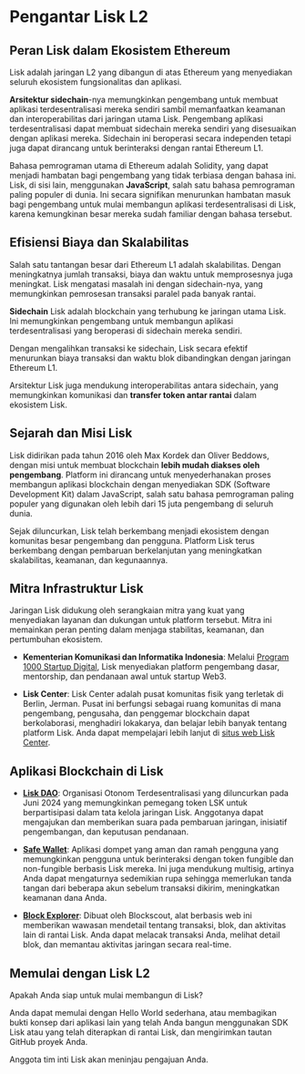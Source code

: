 # Pengantar Lisk L2

## Peran Lisk dalam Ekosistem Ethereum

Lisk adalah jaringan L2 yang dibangun di atas Ethereum yang menyediakan seluruh ekosistem fungsionalitas dan aplikasi.

**Arsitektur sidechain**-nya memungkinkan pengembang untuk membuat aplikasi terdesentralisasi mereka sendiri sambil memanfaatkan keamanan dan interoperabilitas dari jaringan utama Lisk. Pengembang aplikasi terdesentralisasi dapat membuat sidechain mereka sendiri yang disesuaikan dengan aplikasi mereka. Sidechain ini beroperasi secara independen tetapi juga dapat dirancang untuk berinteraksi dengan rantai Ethereum L1.

Bahasa pemrograman utama di Ethereum adalah Solidity, yang dapat menjadi hambatan bagi pengembang yang tidak terbiasa dengan bahasa ini. Lisk, di sisi lain, menggunakan **JavaScript**, salah satu bahasa pemrograman paling populer di dunia. Ini secara signifikan menurunkan hambatan masuk bagi pengembang untuk mulai membangun aplikasi terdesentralisasi di Lisk, karena kemungkinan besar mereka sudah familiar dengan bahasa tersebut.

## Efisiensi Biaya dan Skalabilitas

Salah satu tantangan besar dari Ethereum L1 adalah skalabilitas. Dengan meningkatnya jumlah transaksi, biaya dan waktu untuk memprosesnya juga meningkat. Lisk mengatasi masalah ini dengan sidechain-nya, yang memungkinkan pemrosesan transaksi paralel pada banyak rantai.

**Sidechain** Lisk adalah blockchain yang terhubung ke jaringan utama Lisk. Ini memungkinkan pengembang untuk membangun aplikasi terdesentralisasi yang beroperasi di sidechain mereka sendiri.

Dengan mengalihkan transaksi ke sidechain, Lisk secara efektif menurunkan biaya transaksi dan waktu blok dibandingkan dengan jaringan Ethereum L1.

Arsitektur Lisk juga mendukung interoperabilitas antara sidechain, yang memungkinkan komunikasi dan **transfer token antar rantai** dalam ekosistem Lisk.

## Sejarah dan Misi Lisk

Lisk didirikan pada tahun 2016 oleh Max Kordek dan Oliver Beddows, dengan misi untuk membuat blockchain **lebih mudah diakses oleh pengembang**. Platform ini dirancang untuk menyederhanakan proses membangun aplikasi blockchain dengan menyediakan SDK (Software Development Kit) dalam JavaScript, salah satu bahasa pemrograman paling populer yang digunakan oleh lebih dari 15 juta pengembang di seluruh dunia.

Sejak diluncurkan, Lisk telah berkembang menjadi ekosistem dengan komunitas besar pengembang dan pengguna. Platform Lisk terus berkembang dengan pembaruan berkelanjutan yang meningkatkan skalabilitas, keamanan, dan kegunaannya.

## Mitra Infrastruktur Lisk

Jaringan Lisk didukung oleh serangkaian mitra yang kuat yang menyediakan layanan dan dukungan untuk platform tersebut. Mitra ini memainkan peran penting dalam menjaga stabilitas, keamanan, dan pertumbuhan ekosistem.

- **Kementerian Komunikasi dan Informatika Indonesia**: Melalui [Program 1000 Startup Digital](https://1000startupdigital.id/), Lisk menyediakan platform pengembang dasar, mentorship, dan pendanaan awal untuk startup Web3.

- **Lisk Center**: Lisk Center adalah pusat komunitas fisik yang terletak di Berlin, Jerman. Pusat ini berfungsi sebagai ruang komunitas di mana pengembang, pengusaha, dan penggemar blockchain dapat berkolaborasi, menghadiri lokakarya, dan belajar lebih banyak tentang platform Lisk. Anda dapat mempelajari lebih lanjut di [situs web Lisk Center](https://lisk.com/center).

## Aplikasi Blockchain di Lisk

- **[Lisk DAO](https://www.tally.xyz/gov/lisk)**: Organisasi Otonom Terdesentralisasi yang diluncurkan pada Juni 2024 yang memungkinkan pemegang token LSK untuk berpartisipasi dalam tata kelola jaringan Lisk. Anggotanya dapat mengajukan dan memberikan suara pada pembaruan jaringan, inisiatif pengembangan, dan keputusan pendanaan.

- **[Safe Wallet](https://safe.optimism.io/welcome?chain=lisk)**: Aplikasi dompet yang aman dan ramah pengguna yang memungkinkan pengguna untuk berinteraksi dengan token fungible dan non-fungible berbasis Lisk mereka. Ini juga mendukung multisig, artinya Anda dapat mengaturnya sedemikian rupa sehingga memerlukan tanda tangan dari beberapa akun sebelum transaksi dikirim, meningkatkan keamanan dana Anda.

- **[Block Explorer](https://blockscout.lisk.com/)**: Dibuat oleh Blockscout, alat berbasis web ini memberikan wawasan mendetail tentang transaksi, blok, dan aktivitas lain di rantai Lisk. Anda dapat melacak transaksi Anda, melihat detail blok, dan memantau aktivitas jaringan secara real-time.

## Memulai dengan Lisk L2

Apakah Anda siap untuk mulai membangun di Lisk?

Anda dapat memulai dengan Hello World sederhana, atau membagikan bukti konsep dari aplikasi lain yang telah Anda bangun menggunakan SDK Lisk atau yang telah diterapkan di rantai Lisk, dan mengirimkan tautan GitHub proyek Anda.

Anggota tim inti Lisk akan meninjau pengajuan Anda.
